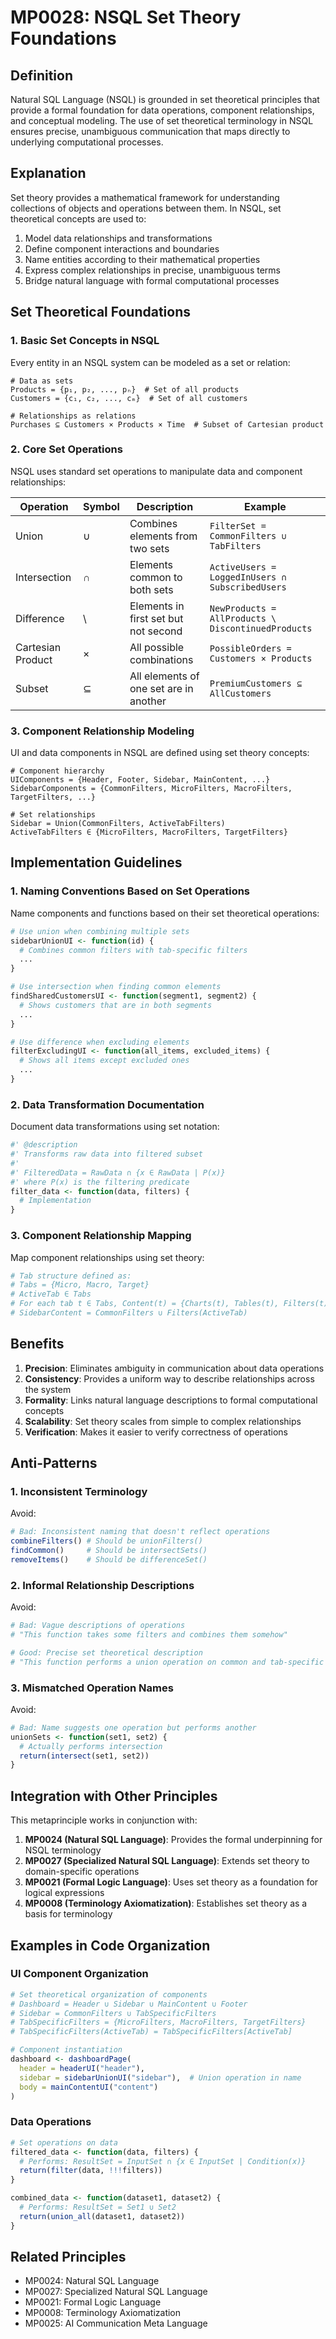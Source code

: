 # MP0028: NSQL Set Theory Foundations

## Definition
Natural SQL Language (NSQL) is grounded in set theoretical principles that provide a formal foundation for data operations, component relationships, and conceptual modeling. The use of set theoretical terminology in NSQL ensures precise, unambiguous communication that maps directly to underlying computational processes.

## Explanation
Set theory provides a mathematical framework for understanding collections of objects and operations between them. In NSQL, set theoretical concepts are used to:

1. Model data relationships and transformations
2. Define component interactions and boundaries
3. Name entities according to their mathematical properties
4. Express complex relationships in precise, unambiguous terms
5. Bridge natural language with formal computational processes

## Set Theoretical Foundations

### 1. Basic Set Concepts in NSQL

Every entity in an NSQL system can be modeled as a set or relation:

```
# Data as sets
Products = {p₁, p₂, ..., pₙ}  # Set of all products
Customers = {c₁, c₂, ..., cₘ}  # Set of all customers

# Relationships as relations
Purchases ⊆ Customers × Products × Time  # Subset of Cartesian product
```

### 2. Core Set Operations

NSQL uses standard set operations to manipulate data and component relationships:

| Operation | Symbol | Description | Example |
|-----------|--------|-------------|---------|
| Union | ∪ | Combines elements from two sets | `FilterSet = CommonFilters ∪ TabFilters` |
| Intersection | ∩ | Elements common to both sets | `ActiveUsers = LoggedInUsers ∩ SubscribedUsers` |
| Difference | \ | Elements in first set but not second | `NewProducts = AllProducts \ DiscontinuedProducts` |
| Cartesian Product | × | All possible combinations | `PossibleOrders = Customers × Products` |
| Subset | ⊆ | All elements of one set are in another | `PremiumCustomers ⊆ AllCustomers` |

### 3. Component Relationship Modeling

UI and data components in NSQL are defined using set theory concepts:

```
# Component hierarchy
UIComponents = {Header, Footer, Sidebar, MainContent, ...}
SidebarComponents = {CommonFilters, MicroFilters, MacroFilters, TargetFilters, ...}

# Set relationships
Sidebar = Union(CommonFilters, ActiveTabFilters)
ActiveTabFilters ∈ {MicroFilters, MacroFilters, TargetFilters}
```

## Implementation Guidelines

### 1. Naming Conventions Based on Set Operations

Name components and functions based on their set theoretical operations:

```r
# Use union when combining multiple sets
sidebarUnionUI <- function(id) {
  # Combines common filters with tab-specific filters
  ...
}

# Use intersection when finding common elements
findSharedCustomersUI <- function(segment1, segment2) {
  # Shows customers that are in both segments
  ...
}

# Use difference when excluding elements
filterExcludingUI <- function(all_items, excluded_items) {
  # Shows all items except excluded ones
  ...
}
```

### 2. Data Transformation Documentation

Document data transformations using set notation:

```r
#' @description
#' Transforms raw data into filtered subset
#' 
#' FilteredData = RawData ∩ {x ∈ RawData | P(x)}
#' where P(x) is the filtering predicate
filter_data <- function(data, filters) {
  # Implementation
}
```

### 3. Component Relationship Mapping

Map component relationships using set theory:

```r
# Tab structure defined as:
# Tabs = {Micro, Macro, Target}
# ActiveTab ∈ Tabs
# For each tab t ∈ Tabs, Content(t) = {Charts(t), Tables(t), Filters(t)}
# SidebarContent = CommonFilters ∪ Filters(ActiveTab)
```

## Benefits

1. **Precision**: Eliminates ambiguity in communication about data operations
2. **Consistency**: Provides a uniform way to describe relationships across the system
3. **Formality**: Links natural language descriptions to formal computational concepts
4. **Scalability**: Set theory scales from simple to complex relationships
5. **Verification**: Makes it easier to verify correctness of operations

## Anti-Patterns

### 1. Inconsistent Terminology

Avoid:
```r
# Bad: Inconsistent naming that doesn't reflect operations
combineFilters() # Should be unionFilters()
findCommon()     # Should be intersectSets()
removeItems()    # Should be differenceSet()
```

### 2. Informal Relationship Descriptions

Avoid:
```r
# Bad: Vague descriptions of operations
# "This function takes some filters and combines them somehow"

# Good: Precise set theoretical description
# "This function performs a union operation on common and tab-specific filters"
```

### 3. Mismatched Operation Names

Avoid:
```r
# Bad: Name suggests one operation but performs another
unionSets <- function(set1, set2) {
  # Actually performs intersection
  return(intersect(set1, set2))
}
```

## Integration with Other Principles

This metaprinciple works in conjunction with:

1. **MP0024 (Natural SQL Language)**: Provides the formal underpinning for NSQL terminology
2. **MP0027 (Specialized Natural SQL Language)**: Extends set theory to domain-specific operations
3. **MP0021 (Formal Logic Language)**: Uses set theory as a foundation for logical expressions
4. **MP0008 (Terminology Axiomatization)**: Establishes set theory as a basis for terminology

## Examples in Code Organization

### UI Component Organization

```r
# Set theoretical organization of components
# Dashboard = Header ∪ Sidebar ∪ MainContent ∪ Footer
# Sidebar = CommonFilters ∪ TabSpecificFilters
# TabSpecificFilters = {MicroFilters, MacroFilters, TargetFilters}
# TabSpecificFilters(ActiveTab) = TabSpecificFilters[ActiveTab]

# Component instantiation
dashboard <- dashboardPage(
  header = headerUI("header"),
  sidebar = sidebarUnionUI("sidebar"),  # Union operation in name
  body = mainContentUI("content")
)
```

### Data Operations

```r
# Set operations on data
filtered_data <- function(data, filters) {
  # Performs: ResultSet = InputSet ∩ {x ∈ InputSet | Condition(x)}
  return(filter(data, !!!filters))
}

combined_data <- function(dataset1, dataset2) {
  # Performs: ResultSet = Set1 ∪ Set2
  return(union_all(dataset1, dataset2))
}
```

## Related Principles

- MP0024: Natural SQL Language
- MP0027: Specialized Natural SQL Language
- MP0021: Formal Logic Language
- MP0008: Terminology Axiomatization
- MP0025: AI Communication Meta Language
